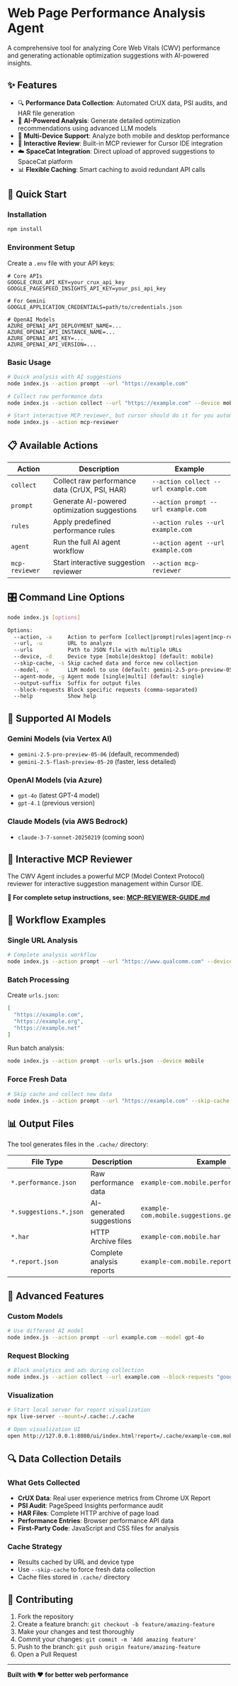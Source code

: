 # Web Page Performance Analysis Agent

A comprehensive tool for analyzing Core Web Vitals (CWV) performance and generating actionable optimization suggestions with AI-powered insights.

## ✨ Features

- 🔍 **Performance Data Collection**: Automated CrUX data, PSI audits, and HAR file generation
- 🤖 **AI-Powered Analysis**: Generate detailed optimization recommendations using advanced LLM models
- 📱 **Multi-Device Support**: Analyze both mobile and desktop performance
- 🎯 **Interactive Review**: Built-in MCP reviewer for Cursor IDE integration
- ☁️ **SpaceCat Integration**: Direct upload of approved suggestions to SpaceCat platform
- 📊 **Flexible Caching**: Smart caching to avoid redundant API calls

## 🚀 Quick Start

### Installation

```bash
npm install
```

### Environment Setup

Create a `.env` file with your API keys:

```env
# Core APIs
GOOGLE_CRUX_API_KEY=your_crux_api_key
GOOGLE_PAGESPEED_INSIGHTS_API_KEY=your_psi_api_key

# For Gemini
GOOGLE_APPLICATION_CREDENTIALS=path/to/credentials.json

# OpenAI Models
AZURE_OPENAI_API_DEPLOYMENT_NAME=...
AZURE_OPENAI_API_INSTANCE_NAME=...
AZURE_OPENAI_API_KEY=...
AZURE_OPENAI_API_VERSION=...
```

### Basic Usage

```bash
# Quick analysis with AI suggestions
node index.js --action prompt --url "https://example.com"

# Collect raw performance data
node index.js --action collect --url "https://example.com" --device mobile

# Start interactive MCP reviewer, but cursor should do it for you automatically
node index.js --action mcp-reviewer
```

## 📋 Available Actions

| Action | Description | Example |
|--------|-------------|---------|
| `collect` | Collect raw performance data (CrUX, PSI, HAR) | `--action collect --url example.com` |
| `prompt` | Generate AI-powered optimization suggestions | `--action prompt --url example.com` |
| `rules` | Apply predefined performance rules | `--action rules --url example.com` |
| `agent` | Run the full AI agent workflow | `--action agent --url example.com` |
| `mcp-reviewer` | Start interactive suggestion reviewer | `--action mcp-reviewer` |

## 🎛️ Command Line Options

```bash
node index.js [options]

Options:
  --action, -a     Action to perform [collect|prompt|rules|agent|mcp-reviewer]
  --url, -u        URL to analyze
  --urls           Path to JSON file with multiple URLs
  --device, -d     Device type [mobile|desktop] (default: mobile)
  --skip-cache, -s Skip cached data and force new collection
  --model, -m      LLM model to use (default: gemini-2.5-pro-preview-05-06)
  --agent-mode, -g Agent mode [single|multi] (default: single)
  --output-suffix  Suffix for output files
  --block-requests Block specific requests (comma-separated)
  --help           Show help
```

## 🤖 Supported AI Models

### Gemini Models (via Vertex AI)
- `gemini-2.5-pro-preview-05-06` (default, recommended)
- `gemini-2.5-flash-preview-05-20` (faster, less detailed)

### OpenAI Models (via Azure)
- `gpt-4o` (latest GPT-4 model)
- `gpt-4.1` (previous version)

### Claude Models (via AWS Bedrock)
- `claude-3-7-sonnet-20250219` (coming soon)

## 🎯 Interactive MCP Reviewer

The CWV Agent includes a powerful MCP (Model Context Protocol) reviewer for interactive suggestion management within Cursor IDE.

**📖 For complete setup instructions, see: [MCP-REVIEWER-GUIDE.md](./MCP-REVIEWER-GUIDE.md)**

## 📁 Workflow Examples

### Single URL Analysis
```bash
# Complete analysis workflow
node index.js --action prompt --url "https://www.qualcomm.com" --device mobile
```

### Batch Processing
Create `urls.json`:
```json
[
  "https://example.com",
  "https://example.org",
  "https://example.net"
]
```

Run batch analysis:
```bash
node index.js --action prompt --urls urls.json --device mobile
```

### Force Fresh Data
```bash
# Skip cache and collect new data
node index.js --action prompt --url "https://example.com" --skip-cache
```

## 📊 Output Files

The tool generates files in the `.cache/` directory:

| File Type | Description | Example |
|-----------|-------------|---------|
| `*.performance.json` | Raw performance data | `example-com.mobile.performance.json` |
| `*.suggestions.*.json` | AI-generated suggestions | `example-com.mobile.suggestions.gemini25pro.json` |
| `*.har` | HTTP Archive files | `example-com.mobile.har` |
| `*.report.json` | Complete analysis reports | `example-com.mobile.report.json` |

## 🔧 Advanced Features

### Custom Models
```bash
# Use different AI model
node index.js --action prompt --url example.com --model gpt-4o
```

### Request Blocking
```bash
# Block analytics and ads during collection
node index.js --action collect --url example.com --block-requests "google-analytics,facebook"
```

### Visualization
```bash
# Start local server for report visualization
npx live-server --mount=/.cache:./.cache

# Open visualization UI
open http://127.0.0.1:8080/ui/index.html?report=/.cache/example-com.mobile.report.json
```


## 🔍 Data Collection Details

### What Gets Collected
- **CrUX Data**: Real user experience metrics from Chrome UX Report
- **PSI Audit**: PageSpeed Insights performance audit
- **HAR Files**: Complete HTTP archive of page load
- **Performance Entries**: Browser performance API data
- **First-Party Code**: JavaScript and CSS files for analysis

### Cache Strategy
- Results cached by URL and device type
- Use `--skip-cache` to force fresh data collection
- Cache files stored in `.cache/` directory

## 🤝 Contributing

1. Fork the repository
2. Create a feature branch: `git checkout -b feature/amazing-feature`
3. Make your changes and test thoroughly
4. Commit your changes: `git commit -m 'Add amazing feature'`
5. Push to the branch: `git push origin feature/amazing-feature`
6. Open a Pull Request

---

**Built with ❤️ for better web performance**
